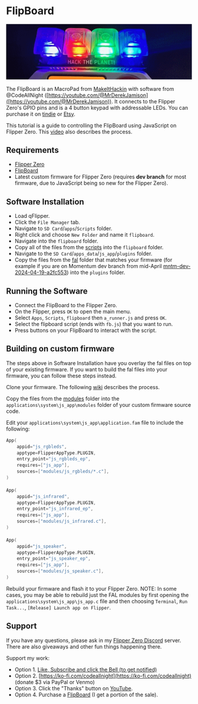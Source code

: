 # FlipBoard

![FlipBoard](png/flipboard.png)

The FlipBoard is an MacroPad from [MakeItHackin](https://github.com/MakeItHackin/FlipBoard) with software from @CodeAllNight ([https://youtube.com/@MrDerekJamison]([https://youtube.com/@MrDerekJamison)). It connects to the Flipper Zero's GPIO pins and is a 4 button keypad with addressable LEDs.  You can purchase it on [tindie](https://www.tindie.com/products/32844/) or [Etsy](https://www.etsy.com/listing/1601295558/).

This tutorial is a guide to controlling the FlipBoard using JavaScript on Flipper Zero.  This [video](https://www.youtube.com/@MrDerekJamison) also describes the process.

## Requirements

- [Flipper Zero](https://flipperzero.one/how-to-buy)
- [FlipBoard](https://github.com/MakeItHackin/FlipBoard)
- Latest custom firmware for Flipper Zero (requires **dev branch** for most firmware, due to JavaScript being so new for the Flipper Zero).

## Software Installation

- Load qFlipper.
- Click the `File Manager` tab.
- Navigate to `SD Card`/`apps`/`Scripts` folder.
- Right click and choose `New Folder` and name it `flipboard`.
- Navigate into the `flipboard` folder.
- Copy all of the files from the [scripts](./scripts/) into the `flipboard` folder.
- Navigate to the `SD Card`/`apps_data`/`js_app`/`plugins` folder.
- Copy the files from the [fal](./fal) folder that matches your firmware (for example if you are on Momentum dev branch from mid-April [mntm-dev-2024-04-19-a2fc553](./fal/mntm-dev-2024-04-19-a2fc553/)) into the `plugins` folder.

## Running the Software

- Connect the FlipBoard to the Flipper Zero.
- On the Flipper, press `OK` to open the main menu.
- Select `Apps`, `Scripts`, `flipboard` then `a_runner.js` and press `OK`.
- Select the flipboard script (ends with `fb.js`) that you want to run.
- Press buttons on your FlipBoard to interact with the script.

## Building on custom firmware

The steps above in Software Installation have you overlay the fal files on top of your existing firmware.  If you want to build the fal files into your firmware, you can follow these steps instead.

Clone your firmware.  The following [wiki](https://github.com/jamisonderek/flipper-zero-tutorials/wiki/Install-Firmware-and-Apps#clone--deploy-firmware) describes the process.

Copy the files from the [modules](./modules) folder into the `applications\system\js_app\modules` folder of your custom firmware source code.

Edit your `applications\system\js_app\application.fam` file to include the following:

```c
App(
    appid="js_rgbleds",
    apptype=FlipperAppType.PLUGIN,
    entry_point="js_rgbleds_ep",
    requires=["js_app"],
    sources=["modules/js_rgbleds/*.c"],
)

App(
    appid="js_infrared",
    apptype=FlipperAppType.PLUGIN,
    entry_point="js_infrared_ep",
    requires=["js_app"],
    sources=["modules/js_infrared.c"],
)

App(
    appid="js_speaker",
    apptype=FlipperAppType.PLUGIN,
    entry_point="js_speaker_ep",
    requires=["js_app"],
    sources=["modules/js_speaker.c"],
)
```

Rebuild your firmware and flash it to your Flipper Zero.  NOTE: In some cases, you may be able to rebuild just the FAL modules by first opening the `applications\system\js_app\js_app.c` file and then choosing `Terminal`, `Run Task...`, `[Release] Launch app on Flipper`.

## Support
If you have any questions, please ask in my [Flipper Zero Discord](https://discord.com/invite/NsjCvqwPAd) server.  There are also giveaways and other fun things happening there.

Support my work: 
- Option 1. [Like, Subscribe and click the Bell (to get notified)](https://youtu.be/DAUQGeG4pc4) 
- Option 2. [https://ko-fi.com/codeallnight](https://ko-fi.com/codeallnight) (donate $3 via PayPal or Venmo) 
- Option 3. Click the "Thanks" button on [YouTube](https://youtu.be/DAUQGeG4pc4). 
- Option 4. Purchase a [FlipBoard](https://github.com/MakeItHackin/FlipBoard) (I get a portion of the sale).
